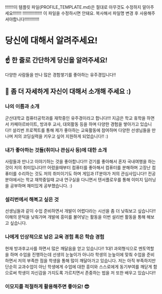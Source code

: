 !!!!!!!이 템플릿 파일(PROFILE_TEMPLATE.md)은 절대로 아무것도 수정하지 말아주세요!!!!!!!
!!!!!!!!!!!!!!!! 이 파일을 수정하시면 안돼요. 복사해서 파일명 변경 후 사용해주셔야합니다!!!!!!!!!!!!

# 당신에 대해서 알려주세요!

## ☝️ 한 줄로 간단하게 당신을 알려주세요!
다양한 사람들을 만나 많은 경험쌓기를 좋아하는 유주경입니다!!
## 🙌 좀 더 자세하게 자신이 대해서 소개해 주세요 :)
### 나의 이름과 소개
군산대학교 컴퓨터공학과를 재학중인 유주경이라고 합니다!!!
지금은 학교 휴학을 하면서 카페아르바이트, 방과후 교사, 대외활동 등을 하며 다양한 경험을 쌓아가고 있습니다!!
설리번 프로젝트를 통해 제가 좋아하는 교육활동에 참여하며 다양한 선생님들을 만나며 저의 코딩실력을 키우고 싶어 지원하게 되었습니다!! :)
### 내가 좋아하는 것들(취미나 관심사 등)에 대한 소개
사람들과 만나고 이야기하는 것을 좋아합니다!!!
걷기를 좋아해서 혼자 국내여행을 하는것이 저의 취미입니다!!!
어렸을때부터 컴퓨터를 좋아해서 컴퓨터를 분해하며 고장난 컴퓨터를 수리하는 것도 저의 취미이기도 하며 게임과 IT분야가 저의 관심사입니다!!
전공 분야에서는 학교 재학중일때 교내 연구실을 다니면서 텐서플로우를 통해 이미지 딥러닝을 공부하며 재미있게 공부했습니다. :)
### 설리번에서 해복고 싶은 것
선생님들과 같이 수업 준비하면서 개발이 어렵다라는 시선을 좀 더 낮춰보고 싶습니다!!
이해의 문턱을 낮춰가며 개발에 흥미를 불어넣는 활동을 이번 설리번 활동을 통해 해보고 싶습니다.
### 나에게 인상적으로 남은 교육 경험 혹은 학습 경험
현재 방과후교사를 하면서 많은 깨달음을 얻고 있습니다!!
1대1 과외형식으로 멘토역할을 하며 수업을 진행하는데 선생의 눈높이가 아니라 학생의 눈높이에 맞춰 수업을 준비하면서 저의 부족한 점을 학생을 통해 많이 깨달아가고 있습니다.
저는 아직 부족하지만 단순히 교과수업이 아닌 학생에게 수업에 대한 흥미와 스스로에게 동기부여를 깨닫게 함으로써 학생이 자신감을 가지도록 가르치면서 존중하는 법을 저 또한 배우고 있습니다!! 
### 이모지를 적절하게 활용해주면 좋아요! 😎
